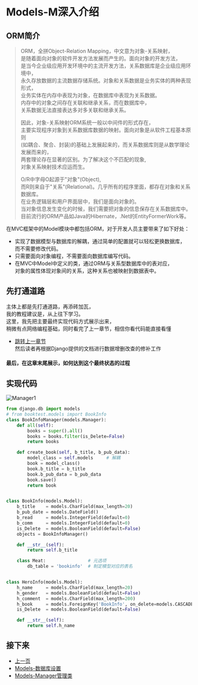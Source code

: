 Models-M深入介绍  
====

## ORM简介  
> ORM，全拼Object-Relation Mapping，中文意为对象-关系映射，  
> 是随着面向对象的软件开发方法发展而产生的。面向对象的开发方法，   
>  是当今企业级应用开发环境中的主流开发方法，关系数据库是企业级应用环境中，  
> 永久存放数据的主流数据存储系统。对象和关系数据是业务实体的两种表现形式，  
> 业务实体在内存中表现为对象，在数据库中表现为关系数据。  
> 内存中的对象之间存在关联和继承关系，而在数据库中，  
> 关系数据无法直接表达多对多关联和继承关系。  
>  
> 因此，对象-关系映射ORM系统一般以中间件的形式存在，  
> 主要实现程序对象到关系数据库数据的映射。面向对象是从软件工程基本原则  
> (如耦合、聚合、封装)的基础上发展起来的，而关系数据库则是从数学理论发展而来的，  
> 两套理论存在显著的区别。为了解决这个不匹配的现象,  
> 对象关系映射技术应运而生。
>  
> O/R中字母O起源于"对象"(Object),  
> 而R则来自于"关系"(Relational)。几乎所有的程序里面，都存在对象和关系数据库。  
> 在业务逻辑层和用户界面层中，我们是面向对象的。  
> 当对象信息发生变化的时候，我们需要把对象的信息保存在关系数据库中。  
> 目前流行的ORM产品如Java的Hibernate，.Net的EntityFormerWork等。  

在MVC框架中的Model模块中都包括ORM，对于开发人员主要带来了如下好处：  
* 实现了数据模型与数据库的解耦，通过简单的配置就可以轻松更换数据库，  
  而不需要修改代码。
* 只需要面向对象编程，不需要面向数据库编写代码。
* 在MVC中Model中定义的类，通过ORM与关系型数据库中的表对应，  
   对象的属性体现对象间的关系，这种关系也被映射到数据表中。

##  先打通道路  
主体上都是先打通道路，再添砖加瓦，  
我的教程建议是，从上往下学习。  
这里，我先把主要最终实现代码方式展示出来，  
稍微有点网络编程基础，同时看完了上一章节，相信你看代码能直接看懂  
- [跳转上一章节](https://github.com/KissMyLady/Django/blob/master/README.md)  
然后读者再根据Django提供的文档进行数据增删改查的修补工作   
#### 最后，在这章末尾展示，如何达到这个最终状态的过程    

## 实现代码  
![Manager1](https://github.com/KissMyLady/Django/blob/master/Img/manager.jpg)  
```Python
from django.db import models
# from booktest.models import BookInfo
class BookInfoManager(models.Manager):
    def all(self):
        books = super().all()
        books = books.filter(is_Delete=False)
        return books

    def create_book(self, b_title, b_pub_data):
        model_class = self.models     # 解耦
        book = model_class()
        book.b_title = b_title
        book.b_pub_data = b_pub_data
        book.save()
        return book


class BookInfo(models.Model):
    b_title    = models.CharField(max_length=20)
    b_pub_date = models.DateField()
    b_read     = models.IntegerField(default=0)
    b_comm     = models.IntegerField(default=0)
    is_Delete  = models.BooleanField(default=False)
    objects = BookInfoManager()

    def __str__(self):
        return self.b_title

    class Meat:                # 元选项
        db_table = 'bookinfo'  # 制定模型对应的表名


class HeroInfo(models.Model):
    h_name     = models.CharField(max_length=20)
    h_gender   = models.BooleanField(default=False)
    h_comment  = models.CharField(max_length=200)
    h_book     = models.ForeignKey('BookInfo', on_delete=models.CASCADE)
    is_Delete  = models.BooleanField(default=False)

    def __str__(self):
        return self.h_name
```
## 接下来 
- [上一页](https://github.com/KissMyLady/Django/blob/master/Note/Models_deep_sty.md)  
- [Models-数据库设置](https://github.com/KissMyLady/Django/blob/master/Note/Models_mysql.md)  
- [Models-Manager管理类](https://github.com/KissMyLady/Django/blob/master/Note/Models_Manager.md)  







